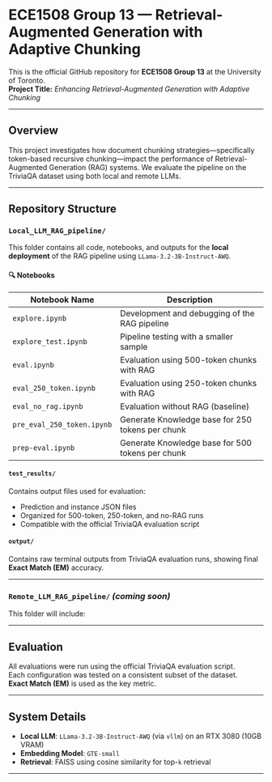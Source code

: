 # ECE1508 Group 13 — Retrieval-Augmented Generation with Adaptive Chunking

This is the official GitHub repository for **ECE1508 Group 13** at the University of Toronto.  
**Project Title:** *Enhancing Retrieval-Augmented Generation with Adaptive Chunking*

---

## Overview

This project investigates how document chunking strategies—specifically token-based recursive chunking—impact the performance of Retrieval-Augmented Generation (RAG) systems. We evaluate the pipeline on the TriviaQA dataset using both local and remote LLMs.

---

## Repository Structure

### `Local_LLM_RAG_pipeline/`

This folder contains all code, notebooks, and outputs for the **local deployment** of the RAG pipeline using `LLama-3.2-3B-Instruct-AWQ`.

#### 🔍 Notebooks

| Notebook Name              | Description                                                             |
|---------------------------|-------------------------------------------------------------------------|
| `explore.ipynb`           | Development and debugging of the RAG pipeline                           |
| `explore_test.ipynb`      | Pipeline testing with a smaller sample                                  |
| `eval.ipynb`              | Evaluation using 500-token chunks with RAG                              |
| `eval_250_token.ipynb`    | Evaluation using 250-token chunks with RAG                              |
| `eval_no_rag.ipynb`       | Evaluation without RAG (baseline)                                       |
| `pre_eval_250_token.ipynb`| Generate Knowledge base for 250 tokens per chunk                              |
| `prep-eval.ipynb`         | Generate Knowledge base for 500 tokens per chunk                          |

#### `test_results/`

Contains output files used for evaluation:
- Prediction and instance JSON files
- Organized for 500-token, 250-token, and no-RAG runs
- Compatible with the official TriviaQA evaluation script

#### `output/`

Contains raw terminal outputs from TriviaQA evaluation runs, showing final **Exact Match (EM)** accuracy.

---

### `Remote_LLM_RAG_pipeline/` *(coming soon)*

This folder will include:


---

## Evaluation

All evaluations were run using the official TriviaQA evaluation script.  
Each configuration was tested on a consistent subset of the dataset.  
**Exact Match (EM)** is used as the key metric.

---

## System Details

- **Local LLM**: `LLama-3.2-3B-Instruct-AWQ` (via `vllm`) on an RTX 3080 (10GB VRAM)
- **Embedding Model**: `GTE-small`
- **Retrieval**: FAISS using cosine similarity for top-`k` retrieval

---

